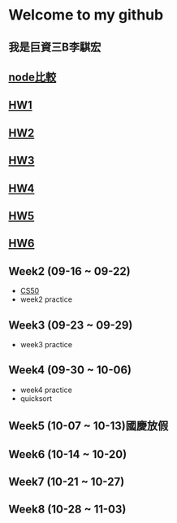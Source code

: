 # Welcome to my github
 ## 我是巨資三B李騏宏
 ## [node比較](https://github.com/MorrisLee000/Practice/blob/master/Week8/%E6%AF%94%E8%BC%83node.py)
 ## [HW1](https://github.com/MorrisLee000/Practice/tree/master/HW1)
 ## [HW2](https://github.com/MorrisLee000/Practice/tree/master/HW2)
 ## [HW3](https://github.com/MorrisLee000/Practice/tree/master/HW3)
 ## [HW4](https://github.com/MorrisLee000/Practice/tree/master/HW4)
 ## [HW5](https://github.com/MorrisLee000/Practice/tree/master/HW5)
 ## [HW6](https://github.com/MorrisLee000/Practice/tree/master/HW6)
 ## Week2 (09-16 ~ 09-22)
  * [CS50](https://github.com/MorrisLee000/Practice/blob/master/Week2/CS50%20url)
  * week2 practice
 ## Week3 (09-23 ~ 09-29)
  * week3 practice
 ## Week4 (09-30 ~ 10-06)
  * week4 practice
  * quicksort
 ## Week5 (10-07 ~ 10-13)國慶放假
 ## Week6 (10-14 ~ 10-20)
 
 ## Week7 (10-21 ~ 10-27)
 
 ## Week8 (10-28 ~ 11-03)
